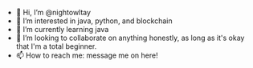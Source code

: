 - 👋 Hi, I’m @nightowltay
- 👀 I’m interested in java, python, and blockchain
- 🌱 I’m currently learning java
- 💞️ I’m looking to collaborate on anything honestly, as long as it's okay that I'm a total beginner. 
- 📫 How to reach me: message me on here!

<!---
nightowltay/nightowltay is a ✨ special ✨ repository because its `README.md` (this file) appears on your GitHub profile.
You can click the Preview link to take a look at your changes.
--->
